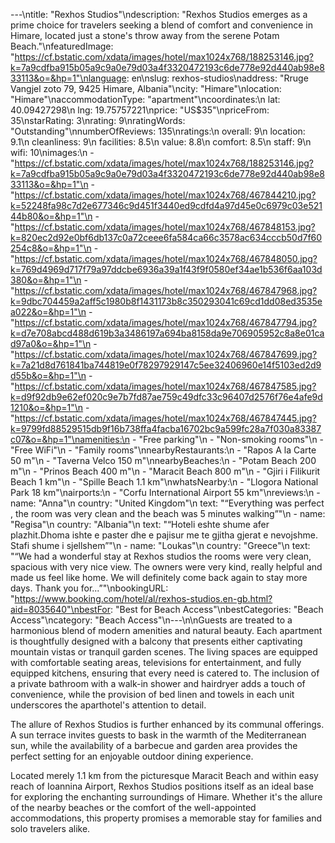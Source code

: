 ---\ntitle: "Rexhos Studios"\ndescription: "Rexhos Studios emerges as a prime choice for travelers seeking a blend of comfort and convenience in Himare, located just a stone's throw away from the serene Potam Beach."\nfeaturedImage: "https://cf.bstatic.com/xdata/images/hotel/max1024x768/188253146.jpg?k=7a9cdfba915b05a9c9a0e79d03a4f3320472193c6de778e92d440ab98e833113&o=&hp=1"\nlanguage: en\nslug: rexhos-studios\naddress: "Rruge Vangjel zoto 79, 9425 Himare, Albania"\ncity: "Himare"\nlocation: "Himare"\naccommodationType: "apartment"\ncoordinates:\n  lat: 40.09427298\n  lng: 19.75757221\nprice: "US$35"\npriceFrom: 35\nstarRating: 3\nrating: 9\nratingWords: "Outstanding"\nnumberOfReviews: 135\nratings:\n  overall: 9\n  location: 9.1\n  cleanliness: 9\n  facilities: 8.5\n  value: 8.8\n  comfort: 8.5\n  staff: 9\n  wifi: 10\nimages:\n  - "https://cf.bstatic.com/xdata/images/hotel/max1024x768/188253146.jpg?k=7a9cdfba915b05a9c9a0e79d03a4f3320472193c6de778e92d440ab98e833113&o=&hp=1"\n  - "https://cf.bstatic.com/xdata/images/hotel/max1024x768/467844210.jpg?k=52248fa98c7d2e677346c9d451f3440ed9cdfd4a97d45e0c6979c03e52144b80&o=&hp=1"\n  - "https://cf.bstatic.com/xdata/images/hotel/max1024x768/467848153.jpg?k=820ec2d92e0bf6db137c0a72ceee6fa584ca66c3578ac634cccb50d7f60254c8&o=&hp=1"\n  - "https://cf.bstatic.com/xdata/images/hotel/max1024x768/467848050.jpg?k=769d4969d717f79a97ddcbe6936a39a1f43f9f0580ef34ae1b536f6aa103d380&o=&hp=1"\n  - "https://cf.bstatic.com/xdata/images/hotel/max1024x768/467847968.jpg?k=9dbc704459a2aff5c1980b8f1431173b8c350293041c69cd1dd08ed3535ea022&o=&hp=1"\n  - "https://cf.bstatic.com/xdata/images/hotel/max1024x768/467847794.jpg?k=d7e708abcd488d619b3a3486197a694ba8158da9e706905952c8a8e01cad97a0&o=&hp=1"\n  - "https://cf.bstatic.com/xdata/images/hotel/max1024x768/467847699.jpg?k=7a21d8d761841ba744819e0f78297929147c5ee32406960e14f5103ed2d9d55b&o=&hp=1"\n  - "https://cf.bstatic.com/xdata/images/hotel/max1024x768/467847585.jpg?k=d9f92db9e62ef020c9e7b7fd87ae759c49dfc33c96407d2576f76e4afe9d1210&o=&hp=1"\n  - "https://cf.bstatic.com/xdata/images/hotel/max1024x768/467847445.jpg?k=9799fd88529515db9f16b738ffa4facba16702bc9a599fc28a7f030a83387c07&o=&hp=1"\namenities:\n  - "Free parking"\n  - "Non-smoking rooms"\n  - "Free WiFi"\n  - "Family rooms"\nnearbyRestaurants:\n  - "Rapos A la Carte 50 m"\n  - "Taverna Velco 150 m"\nnearbyBeaches:\n  - "Potam Beach 200 m"\n  - "Prinos Beach 400 m"\n  - "Maracit Beach 800 m"\n  - "Gjiri i Filikurit Beach 1 km"\n  - "Spille Beach 1.1 km"\nwhatsNearby:\n  - "Llogora National Park 18 km"\nairports:\n  - "Corfu International Airport 55 km"\nreviews:\n  - name: "Anna"\n    country: "United Kingdom"\n    text: "“Everything was perfect , the room was very clean and the beach was 5 minutes walking”"\n  - name: "Regisa"\n    country: "Albania"\n    text: "“Hoteli eshte shume afer plazhit.Dhoma ishte e paster dhe e pajisur me te gjitha gjerat e nevojshme. Stafi shume i sjellshem”"\n  - name: "Loukas"\n    country: "Greece"\n    text: "“We had a wonderful stay at Rexhos studios the rooms were very clean, spacious with very nice view.
The owners were very kind, really helpful and made us feel like home.
We will definitely come back again to stay more days.
Thank you for...”"\nbookingURL: "https://www.booking.com/hotel/al/rexhos-studios.en-gb.html?aid=8035640"\nbestFor: "Best for Beach Access"\nbestCategories: "Beach Access"\ncategory: "Beach Access"\n---\n\nGuests are treated to a harmonious blend of modern amenities and natural beauty. Each apartment is thoughtfully designed with a balcony that presents either captivating mountain vistas or tranquil garden scenes. The living spaces are equipped with comfortable seating areas, televisions for entertainment, and fully equipped kitchens, ensuring that every need is catered to. The inclusion of a private bathroom with a walk-in shower and hairdryer adds a touch of convenience, while the provision of bed linen and towels in each unit underscores the aparthotel's attention to detail.

The allure of Rexhos Studios is further enhanced by its communal offerings. A sun terrace invites guests to bask in the warmth of the Mediterranean sun, while the availability of a barbecue and garden area provides the perfect setting for an enjoyable outdoor dining experience.

Located merely 1.1 km from the picturesque Maracit Beach and within easy reach of Ioannina Airport, Rexhos Studios positions itself as an ideal base for exploring the enchanting surroundings of Himare. Whether it's the allure of the nearby beaches or the comfort of the well-appointed accommodations, this property promises a memorable stay for families and solo travelers alike.